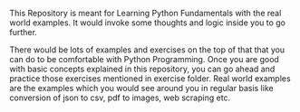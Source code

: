 This Repository is meant for Learning Python Fundamentals with the real world examples. It would invoke some thoughts and logic inside you to go further.

There would be lots of examples and exercises on the top of that that you can do to be comfortable with Python Programming. Once you are good with basic concepts explained in this repository, you can go ahead and practice those exercises mentioned in exercise folder. Real world examples are the examples which you would see around you in regular basis like conversion of json to csv, pdf to images, web scraping etc.
